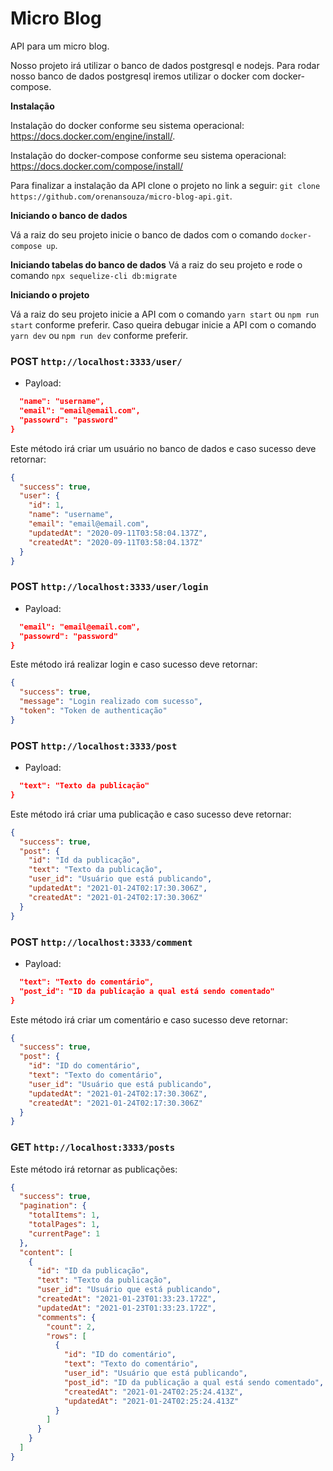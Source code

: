# Micro Blog

API para um micro blog.

Nosso projeto irá utilizar o banco de dados postgresql e nodejs.
Para rodar nosso banco de dados postgresql iremos utilizar o docker com docker-compose.

**Instalação**

Instalação do docker conforme seu sistema operacional: https://docs.docker.com/engine/install/.

Instalação do docker-compose conforme seu sistema operacional: https://docs.docker.com/compose/install/

Para finalizar a instalação da API clone o projeto no link a seguir: `git clone https://github.com/orenansouza/micro-blog-api.git`.

**Iniciando o banco de dados**

Vá a raiz do seu projeto inicie o banco de dados com o comando `docker-compose up`.

**Iniciando tabelas do banco de dados**
Vá a raiz do seu projeto e rode o comando `npx sequelize-cli db:migrate`

**Iniciando o projeto**

Vá a raiz do seu projeto inicie a API com o comando `yarn start` ou `npm run start` conforme preferir.
Caso queira debugar inicie a API com o comando `yarn dev` ou `npm run dev` conforme preferir.

### POST `http://localhost:3333/user/`

- Payload:

```json
  "name": "username",
  "email": "email@email.com",
  "passowrd": "password"
}
```

Este método irá criar um usuário no banco de dados e caso sucesso deve retornar:

```json
{
  "success": true,
  "user": {
    "id": 1,
    "name": "username",
    "email": "email@email.com",
    "updatedAt": "2020-09-11T03:58:04.137Z",
    "createdAt": "2020-09-11T03:58:04.137Z"
  }
}
```

### POST `http://localhost:3333/user/login`

- Payload:

```json
  "email": "email@email.com",
  "passowrd": "password"
}
```

Este método irá realizar login e caso sucesso deve retornar:

```json
{
  "success": true,
  "message": "Login realizado com sucesso",
  "token": "Token de authenticação"
}
```

### POST `http://localhost:3333/post`

- Payload:

```json
  "text": "Texto da publicação"
}
```

Este método irá criar uma publicação e caso sucesso deve retornar:

```json
{
  "success": true,
  "post": {
    "id": "Id da publicação",
    "text": "Texto da publicação",
    "user_id": "Usuário que está publicando",
    "updatedAt": "2021-01-24T02:17:30.306Z",
    "createdAt": "2021-01-24T02:17:30.306Z"
  }
}
```

### POST `http://localhost:3333/comment`

- Payload:

```json
  "text": "Texto do comentário",
  "post_id": "ID da publicação a qual está sendo comentado"
}
```

Este método irá criar um comentário e caso sucesso deve retornar:

```json
{
  "success": true,
  "post": {
    "id": "ID do comentário",
    "text": "Texto do comentário",
    "user_id": "Usuário que está publicando",
    "updatedAt": "2021-01-24T02:17:30.306Z",
    "createdAt": "2021-01-24T02:17:30.306Z"
  }
}
```

### GET `http://localhost:3333/posts`

Este método irá retornar as publicações:

```json
{
  "success": true,
  "pagination": {
    "totalItems": 1,
    "totalPages": 1,
    "currentPage": 1
  },
  "content": [
    {
      "id": "ID da publicação",
      "text": "Texto da publicação",
      "user_id": "Usuário que está publicando",
      "createdAt": "2021-01-23T01:33:23.172Z",
      "updatedAt": "2021-01-23T01:33:23.172Z",
      "comments": {
        "count": 2,
        "rows": [
          {
            "id": "ID do comentário",
            "text": "Texto do comentário",
            "user_id": "Usuário que está publicando",
            "post_id": "ID da publicação a qual está sendo comentado",
            "createdAt": "2021-01-24T02:25:24.413Z",
            "updatedAt": "2021-01-24T02:25:24.413Z"
          }
        ]
      }
    }
  ]
}
```

